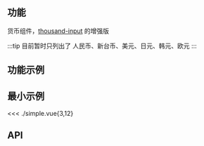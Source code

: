 ## 功能

<CdnTag name="currency" />货币组件，[thousand-input](../../components/thousand-input) 的增强版

:::tip
目前暂时只列出了 人民币、新台币、美元、日元、韩元、欧元
:::

## 功能示例

<Example />

## 最小示例

<<< ./simple.vue{3,12}

## API

<Usage />

<script setup>
import Example from "@/components/currency/docs/example.vue";
import Usage from "@/components/currency/docs/usage.vue";
import CdnTag from "@/components/cdn-tag.vue";
</script>